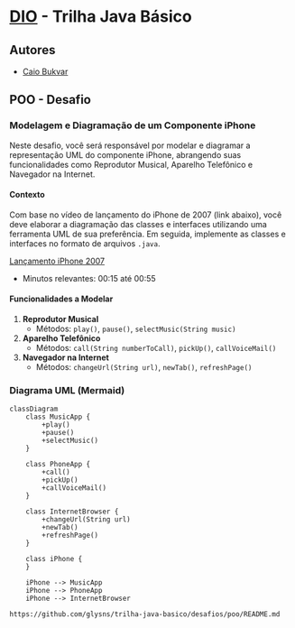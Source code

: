 # [DIO](www.dio.me) - Trilha Java Básico

## Autores

- [Caio Bukvar](https://github.com/caiobukvar)

## POO - Desafio

### Modelagem e Diagramação de um Componente iPhone

Neste desafio, você será responsável por modelar e diagramar a representação UML do componente iPhone, abrangendo suas funcionalidades como Reprodutor Musical, Aparelho Telefônico e Navegador na Internet.

#### Contexto

Com base no vídeo de lançamento do iPhone de 2007 (link abaixo), você deve elaborar a diagramação das classes e interfaces utilizando uma ferramenta UML de sua preferência. Em seguida, implemente as classes e interfaces no formato de arquivos `.java`.

[Lançamento iPhone 2007](https://www.youtube.com/watch?v=9ou608QQRq8)

- Minutos relevantes: 00:15 até 00:55

#### Funcionalidades a Modelar

1. **Reprodutor Musical**
   - Métodos: `play()`, `pause()`, `selectMusic(String music)`
2. **Aparelho Telefônico**
   - Métodos: `call(String numberToCall)`, `pickUp()`, `callVoiceMail()`
3. **Navegador na Internet**
   - Métodos: `changeUrl(String url)`, `newTab()`, `refreshPage()`

### Diagrama UML (Mermaid)

```mermaid
classDiagram
    class MusicApp {
        +play()
        +pause()
        +selectMusic()
    }

    class PhoneApp {
        +call()
        +pickUp()
        +callVoiceMail()
    }

    class InternetBrowser {
        +changeUrl(String url)
        +newTab()
        +refreshPage()
    }

    class iPhone {
    }

    iPhone --> MusicApp
    iPhone --> PhoneApp
    iPhone --> InternetBrowser
```

```bash
https://github.com/glysns/trilha-java-basico/desafios/poo/README.md
```
